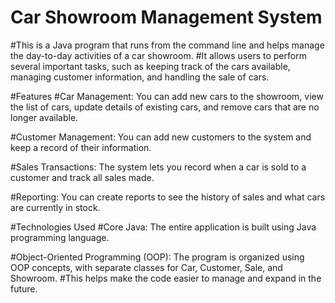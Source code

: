 
# Car Showroom Management System
#This is a Java program that runs from the command line and helps manage the day-to-day activities of a car showroom.
#It allows users to perform several important tasks, such as keeping track of the cars available, managing customer information, and handling the sale of cars.

#Features
#Car Management: You can add new cars to the showroom, view the list of cars, update details of existing cars, and remove cars that are no longer available.


#Customer Management: You can add new customers to the system and keep a record of their information.


#Sales Transactions: The system lets you record when a car is sold to a customer and track all sales made.


#Reporting: You can create reports to see the history of sales and what cars are currently in stock.


#Technologies Used
#Core Java: The entire application is built using Java programming language.


#Object-Oriented Programming (OOP): The program is organized using OOP concepts, with separate classes for Car, Customer, Sale, and Showroom.
#This helps make the code easier to manage and expand in the future.


